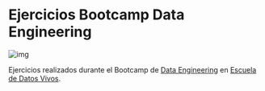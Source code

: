 # Ejercicios Bootcamp Data Engineering

![img](https://cdn.prod.website-files.com/61d5f00789a4ab4d52adcd5f/61f40048bdb455e078ad6cf8_Logotype.svg)

Ejercicios realizados durante el Bootcamp de [Data Engineering](https://www.escueladedatosvivos.ai/cursos/bootcamp-data-analysis) en [Escuela de Datos Vivos](https://www.escueladedatosvivos.ai).
